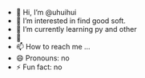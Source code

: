 - 👋 Hi, I’m @uhuihui
- 👀 I’m interested in find good soft.
- 🌱 I’m currently learning py and other
- 💞️ 
- 📫 How to reach me ...
- 😄 Pronouns: no
- ⚡ Fun fact: no

<!---
uhuihui/uhuihui is a ✨ special ✨ repository because its `README.md` (this file) appears on your GitHub profile.
You can click the Preview link to take a look at your changes.
--->
